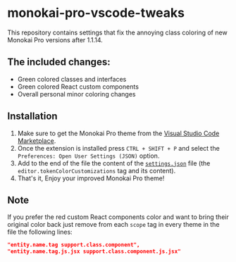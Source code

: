 # monokai-pro-vscode-tweaks
This repository contains settings that fix the annoying class coloring of new Monokai Pro versions after 1.1.14.

## The included changes:
- Green colored classes and interfaces
- Green colored React custom components
- Overall personal minor coloring changes

## Installation
1. Make sure to get the Monokai Pro theme from the [Visual Studio Code Marketplace](https://marketplace.visualstudio.com/items?itemName=monokai.theme-monokai-pro-vscode).
2. Once the extension is installed press `CTRL + SHIFT + P` and select the `Preferences: Open User Settings (JSON)` option.
3. Add to the end of the file the content of the [`settings.json`](https://github.com/LynnKomang/monokai-pro-vscode-tweaks/blob/master/settings.json) file (the `editor.tokenColorCustomizations` tag and its content).
4. That's it, Enjoy your improved Monokai Pro theme!

## Note
If you prefer the red custom React components color and want to bring their original color back just remove from each `scope` tag in every theme in the file the following lines:
```json
"entity.name.tag support.class.component",
"entity.name.tag.js.jsx support.class.component.js.jsx"
```
